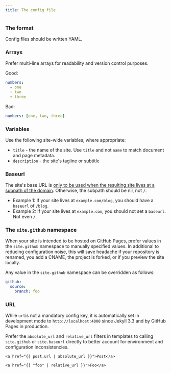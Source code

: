```yaml
---
title: The config file
---
```


### The format

Config files should be written YAML.

### Arrays

Prefer multi-line arrays for readability and version control purposes.

Good:

```yml
numbers:
  - one
  - two
  - three
```

Bad:

```yml
numbers: [one, two, three]
```

### Variables

Use the following site-wide variables, where appropriate:

* `title` - the name of the site. Use `title` and not `name` to match document and page metadata.
* `description` - the site's tagline or subtitle

### Baseurl

The site's base URL is [only to be used when the resulting site lives at a subpath of the domain](https://byparker.com/blog/2014/clearing-up-confusion-around-baseurl/). Otherwise, the subpath should be nil, not `/`.

* Example 1: If your site lives at `example.com/blog`, you should have a `baseurl` of `/blog`.
* Example 2: If your site lives at `example.com`, you should not set a `baseurl`. Not even `/`.

### The `site.github` namespace

When your site is intended to be hosted on GitHub Pages, prefer values in the `site.github` namespace to manually specified values. In additional to reducing configuration noise, this will save headache if your repository is renamed, you add a CNAME, the project is forked, or if you preview the site locally.

Any value in the `site.github` namespace can be overridden as follows:

```yml
github:
  source:
    branch: foo
```

### URL

While `url`is not a mandatory config key, it is automatically set in development mode to `http://localhost:4000` since Jekyll 3.3 and by GitHub Pages in production.

Prefer the `absolute_url` and `relative_url` filters in templates to calling `site.github` or `site.baseurl` directly to better account for environment and configuration inconsistencies.

<!-- {% raw %} -->

```liquid
<a href="{{ post.url | absolute_url }}">Post</a>

<a href="{{ "foo" | relative_url }}">Foo</a>
```

<!-- {% endraw %} -->
